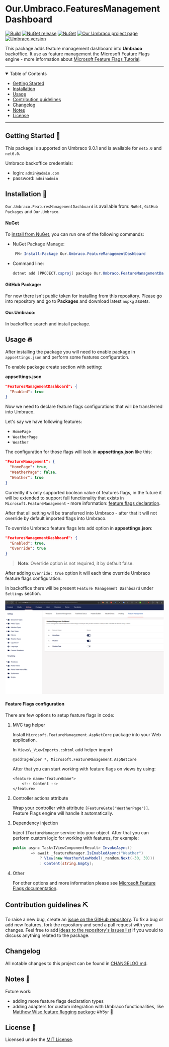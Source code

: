 # Our.Umbraco.FeaturesManagementDashboard

[![Build](https://github.com/aochmann/Our.Umbraco.FeatureManagementDashboard/actions/workflows/build.yml/badge.svg?branch=develop)](https://github.com/aochmann/Our.Umbraco.FeatureManagementDashboard/actions/workflows/build.yml) [![NuGet release](https://img.shields.io/nuget/v/Our.Umbraco.FeaturesManagementDashboard.svg)](https://www.nuget.org/packages/Our.Umbraco.FeaturesManagementDashboard) [![NuGet](https://img.shields.io/nuget/dt/Our.Umbraco.FeaturesManagementDashboard.svg)](https://www.nuget.org/packages/Our.Umbraco.FeaturesManagementDashboard) [![Our Umbraco project page](https://img.shields.io/badge/our-umbraco-orange.svg)](https://our.umbraco.com/packages/backoffice-extensions/Our.Umbraco.FeaturesManagementDashboardr/) [![Umbraco version](https://img.shields.io/badge/umbraco->9.0.1-%233544b1)](https://github.com/aochmann/Our.Umbraco.FeatureManagementDashboard)

This package adds feature management dashboard into **Umbraco** backoffice. It use as feature management the Microsoft Feature Flags engine  - more information about [Microsoft Feature Flags Tutorial](https://docs.microsoft.com/en-us/azure/azure-app-configuration/use-feature-flags-dotnet-core?tabs=core5x).

---

<details open="open">
<summary>Table of Contents</summary>

- [Getting Started](#getting-started)
- [Installation](#installation)
- [Usage](#usage)
- [Contribution guidelines](#contribution)
- [Changelog](#changelog)
- [Notes](#notes)
- [License](#license)

</details>

---

## Getting Started 💫 <a name = "getting-started"></a>

This package is supported on Umbraco 9.0.1 and is available for `net5.0` and `net6.0`.

Umbraco backoffice credentials:
 * login: `admin@admin.com`
 * password: `adminadmin`

## Installation 🎊 <a name = "installation"></a>

`Our.Umbraco.FeaturesManagementDashboard` is available from: `NuGet`, `GitHub Packages` and `Our.Umbraco`.

#### NuGet

To [install from NuGet](https://www.nuget.org/packages/Our.Umbraco.FeaturesManagementDashboard), you can run one of the following commands:
 * NuGet Package Manage:

   ```powershell
    PM> Install-Package Our.Umbraco.FeatureManagementDashboard
   ```
 * Command line:

    ```powershell
    dotnet add [PROJECT.csproj] package Our.Umbraco.FeatureManagementDashboard
    ```

#### GitHub Package:

For now there isn't public token for installing from this repository. Please go into repository and go to **Packages** and download latest `nupkg` assets.

#### Our.Umbraco:

In backoffice search and install package.

## Usage 🔥<a name = "usage"></a>

After installing the package you will need to enable package in `appsettings.json` and perform some features configuration.

To enable package create section with setting:

**appsettings.json**
```json
"FeaturesManagementDashboard": {
  "Enabled": true
}
```

Now we need to declare feature flags configurations that will be transferred into Umbraco.

Let's say we have following features:
 * `HomePage`
 * `WeatherPage`
 * `Weather`

The configuration for those flags will look in **appsettings.json** like this:

```json
"FeatureManagement": {
  "HomePage": true,
  "WeatherPage": false,
  "Weather": true
}
```

Currently it's only supported boolean value of features flags, in the future it will be extended to support full functionality that exists in `Microsoft.FeatureManagement` - more information: [feature flags declaration](https://docs.microsoft.com/en-us/azure/azure-app-configuration/use-feature-flags-dotnet-core?tabs=core5x#feature-flag-declaration).

After that all setting will be transferred into Umbraco - after that it will not override by default imported flags into Umbraco.

To override Umbraco feature flags lets add option in **appsettings.json**:

```json
"FeaturesManagementDashboard": {
  "Enabled": true,
  "Override": true
}
```

>**Note**: Override option is not required, it by default false.

After adding `Override: true` option it will each time override Umbraco feature flags configuration.

In backoffice there will be present `Feature Management Dashboard` under `Settings` section.

![Backoffice section](Docs/Images/backoffice_section.png)

#### Feature Flags configuration

There are few options to setup feature flags in code:
 1. MVC tag helper

    Install `Microsoft.FeatureManagement.AspNetCore` package into your Web application.

    In `Views\_ViewImports.cshtml` add helper import:
    ```cshtml
    @addTagHelper *, Microsoft.FeatureManagement.AspNetCore
    ```

    After that you can start working with feature flags on views by using:

    ```cshtml
    <feature name="featureName">
        <!-- Content -->
    </feature>
    ```

 1. Controller actions attribute

    Wrap your controller with attribute `[FeatureGate("WeatherPage")]`. Feature Flags engine will handle it automatically.

 1. Dependency injection

    Inject `IFeatureManager` service into your object. After that you can perform custom logic for working with features, for example:

    ```csharp
    public async Task<IViewComponentResult> InvokeAsync()
            => await _featureManager.IsEnabledAsync("Weather")
                ? View(new WeatherViewModel(_random.Next(-30, 30)))
                : Content(string.Empty);
    ```

 1. Other

    For other options and more information please see [Microsoft Feature Flags documentation](https://docs.microsoft.com/en-us/azure/azure-app-configuration/use-feature-flags-dotnet-core?tabs=core5x#middleware).

## Contribution guidelines ⛏ <a name = "contribution"></a>

To raise a new bug, create an [issue on the GitHub repository](https://github.com/aochmann/Our.Umbraco.FeatureManagementDashboard/issues/new?assignees=&labels=&template=bug_report.md&title=). To fix a bug or add new features, fork the repository and send a pull request with your changes. Feel free to add [ideas to the repository's issues list](https://github.com/aochmann/Our.Umbraco.FeatureManagementDashboard/issues/new?assignees=&labels=&template=feature_request.md&title=) if you would to discuss anything related to the package.

## Changelog <a name = "changelog"></a>

All notable changes to this project can be found in [CHANGELOG.md](CHANGELOG.md).

## Notes 📝 <a name = "notes"></a>

Future work:
 * adding more feature flags declaration types
 * adding adapters for custom integration with Umbraco functionalities, like [Matthew Wise feature flagging package](https://github.com/Matthew-Wise/feature-flagging-umbraco) #h5yr :raised_hands:

## License 📜 <a name = "license"></a>

Licensed under the [MIT License](LICENSE.md).